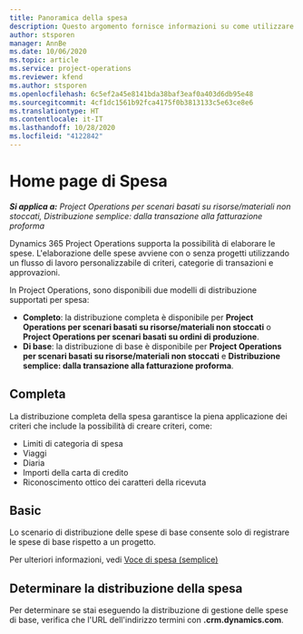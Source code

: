 ```yaml
---
title: Panoramica della spesa
description: Questo argomento fornisce informazioni su come utilizzare la funzionalità Spesa in Project Operations.
author: stsporen
manager: AnnBe
ms.date: 10/06/2020
ms.topic: article
ms.service: project-operations
ms.reviewer: kfend
ms.author: stsporen
ms.openlocfilehash: 6c5ef2a45e8141bda38baf3eaf0a403d6db95e48
ms.sourcegitcommit: 4cf1dc1561b92fca4175f0b3813133c5e63ce8e6
ms.translationtype: HT
ms.contentlocale: it-IT
ms.lasthandoff: 10/28/2020
ms.locfileid: "4122842"
---
```

# <a name="expense-home-page"></a>Home page di Spesa

_**Si applica a:** Project Operations per scenari basati su risorse/materiali non stoccati, Distribuzione semplice: dalla transazione alla fatturazione proforma_


Dynamics 365 Project Operations supporta la possibilità di elaborare le spese. L'elaborazione delle spese avviene con o senza progetti utilizzando un flusso di lavoro personalizzabile di criteri, categorie di transazioni e approvazioni.

In Project Operations, sono disponibili due modelli di distribuzione supportati per spesa: 

- **Completo**: la distribuzione completa è disponibile per **Project Operations per scenari basati su risorse/materiali non stoccati** o **Project Operations per scenari basati su ordini di produzione**.
- **Di base**: la distribuzione di base è disponibile per **Project Operations per scenari basati su risorse/materiali non stoccati** e **Distribuzione semplice: dalla transazione alla fatturazione proforma**.

## <a name="full"></a>Completa 
La distribuzione completa della spesa garantisce la piena applicazione dei criteri che include la possibilità di creare criteri, come:

  - Limiti di categoria di spesa
  - Viaggi
  - Diaria
  - Importi della carta di credito
  - Riconoscimento ottico dei caratteri della ricevuta

## <a name="basic"></a>Basic 
Lo scenario di distribuzione delle spese di base consente solo di registrare le spese di base rispetto a un progetto. 

Per ulteriori informazioni, vedi [Voce di spesa (semplice)](basic-expense.md)

## <a name="determine-your-expense-deployment"></a>Determinare la distribuzione della spesa
Per determinare se stai eseguendo la distribuzione di gestione delle spese di base, verifica che l'URL dell'indirizzo termini con **.crm.dynamics.com**. 
